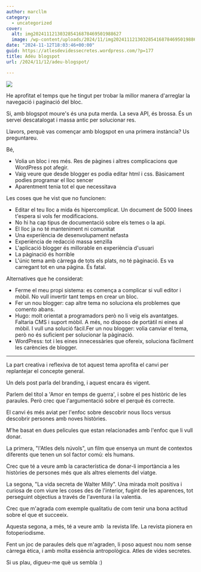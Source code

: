 ```yaml
---
author: marcllm
category:
  - uncategorized
cover:
  alt: img202411121303285416878469501988627
  image: /wp-content/uploads/2024/11/img202411121303285416878469501988627.jpg
date: "2024-11-12T18:03:46+00:00"
guid: https://atlesdevidessecretes.wordpress.com/?p=177
title: Adéu blogspot
url: /2024/11/12/adeu-blogspot/

---
```

![](/wp-content/uploads/2024/11/img202411121303285416878469501988627.jpg?w=1024)

He aprofitat el temps que he tingut per trobar la millor manera d'arreglar la navegació i paginació del bloc.

Si, amb blogspot moure's és una puta merda. La seva API, és brossa. És un servei descatalogat i massa antic per solucionar res.

Llavors, perquè vas començar amb blogspot en una primera instància? Us preguntareu.

Bé,

- Volia un bloc i res més. Res de pàgines i altres complicacions que WordPress pot afegir.
- Vaig veure que desde blogger es podia editar html i css. Bàsicament podies programar el lloc sencer
- Aparentment tenia tot el que necessitava

Les coses que he vist que no funcionen:

- Editar el teu lloc a mida és hipercomplicat. Un document de 5000 linees t'espera si vols fer modificacions.
- No hi ha cap tipus de documentació sobre els temes o la api.
- El lloc ja no té manteniment ni comunitat
- Una experiència de desenvolupament nefasta
- Experiència de redacció massa senzilla
- L'aplicació blogger és millorable en experiència d'usuari
- La pàginació és horrible
- L'únic tema amb càrrega de tots els plats, no té pàginació. Es va carregant tot en una pàgina. És fatal.

Alternatives que he considerat:

- Ferme el meu propi sistema: es comença a complicar si vull editor i mòbil. No vull invertir tant temps en crear un bloc.
- Fer un nou blogger: cap altre tema no soluciona els problemes que comento abans.
- Hugo: molt orientat a programadors però no li veig els avantatges. Faltaria CMS i suport mòbil. A més, no disposo de portàtil ni eines al mòbil. I vull una solució fàcil.Fer un nou blogger: volia canviar el tema, però no és suficient per solucionar la pàginació.
- WordPress: tot i les eines innecessàries que ofereix, soluciona fàcilment les carències de blogger.

* * *

La part creativa i reflexiva de tot aquest tema aprofita el canvi per replantejar el concepte general.

Un dels post parla del branding, i aquest encara és vigent.

Parlem del títol a 'Amor en temps de guerra', i sobre el pes històric de les paraules. Però crec que l'argumentació sobre el perquè és correcte.

El canvi és més aviat per l'enfoc sobre descobrir nous llocs versus descobrir persones amb noves històries.

M'he basat en dues pelicules que estan relacionades amb l'enfoc que li vull donar.

La primera, "l'Atles dels núvols", un film que ensenya un munt de contextos diferents que tenen un sol factor comú: els humans.

Crec que té a veure amb la característica de donar-li importància a les històries de persones més que als altres elements del viatge.

La segona, "La vida secreta de Walter Milly". Una mirada molt positiva i curiosa de com viure les coses des de l'interior, fugint de les aparences, tot perseguint objectius a través de l'aventura i la valentia.

Crec que m'agrada com exemple qualitatiu de com tenir una bona actitud sobre el que et succeeix.

Aquesta segona, a més, té a veure amb  la revista life. La revista pionera en fotoperiodisme.

Fent un joc de paraules dels que m'agraden, li poso aquest nou nom sense càrrega ètica, i amb molta essència antropològica. Atles de vides secretes.

Si us plau, digueu-me què us sembla :)
